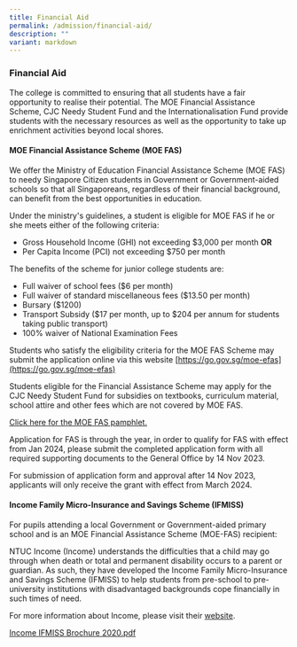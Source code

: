 ```yaml
---
title: Financial Aid
permalink: /admission/financial-aid/
description: ""
variant: markdown
---
```

### **Financial Aid**
The college is committed to ensuring that all students have a fair opportunity to realise their potential. The MOE Financial Assistance Scheme, CJC Needy Student Fund and the Internationalisation Fund provide students with the necessary resources as well as the opportunity to take up enrichment activities beyond local shores.

#### **MOE Financial Assistance Scheme (MOE FAS)**
We offer the Ministry of Education Financial Assistance Scheme (MOE FAS) to needy Singapore Citizen students in Government or Government-aided schools so that all Singaporeans, regardless of their financial background, can benefit from the best opportunities in education.  

Under the ministry's guidelines, a student is eligible for MOE FAS if he or she meets either of the following criteria:

*   Gross Household Income (GHI) not exceeding $3,000 per month **OR**
*   Per Capita Income (PCI) not exceeding $750 per month

The benefits of the scheme for junior college students are:
*   Full waiver of school fees ($6 per month)
*   Full waiver of standard miscellaneous fees ($13.50 per month)
*   Bursary ($1200)
*   Transport Subsidy ($17 per month, up to $204 per annum for students taking public transport)
*   100% waiver of National Examination Fees

Students who satisfy the eligibility criteria for the MOE FAS Scheme may submit the application online via this website [https://go.gov.sg/moe-efas](https://go.gov.sg/moe-efas)

Students eligible for the Financial Assistance Scheme may apply for the CJC Needy Student Fund for subsidies on textbooks, curriculum material, school attire and other fees which are not covered by MOE FAS.

[Click here for the MOE FAS pamphlet.](/files/General%20Office/annex%20a_moe%20fas%20pamphlet%202024.pdf)

Application for FAS is through the year, in order to qualify for FAS with effect from Jan 2024, please submit the completed application form with all required supporting documents to the General Office by 14 Nov 2023.

For submission of application form and approval after 14 Nov 2023, applicants will only receive the grant with effect from March 2024.

#### **Income Family Micro-Insurance and Savings Scheme (IFMISS)**
For pupils attending a local Government or Government-aided primary school and is an MOE Financial Assistance Scheme (MOE-FAS) recipient: 

NTUC Income (Income) understands the difficulties that a child may go through when death or total and permanent disability occurs to a parent or guardian. As such, they have developed the Income Family Micro-Insurance and Savings Scheme (IFMISS) to help students from pre-school to pre-university institutions with disadvantaged backgrounds cope financially in such times of need.

For more information about Income, please visit their [website](http://www.income.com.sg/).

[Income IFMISS Brochure 2020.pdf](/files/Income%20IFMISS%20Brochure%202020.pdf)